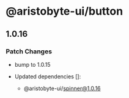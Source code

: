 # @aristobyte-ui/button

## 1.0.16

### Patch Changes

- bump to 1.0.15

- Updated dependencies []:
  - @aristobyte-ui/spinner@1.0.16
